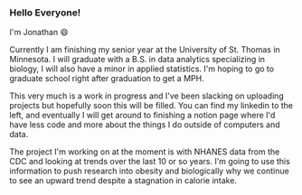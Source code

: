 ### Hello Everyone! 

I'm Jonathan 😄 

Currently I am finishing my senior year at the University of St. Thomas in Minnesota. I will graduate with a B.S. in data analytics specializing in biology, I will also have a minor in applied statistics. I'm hoping to go to graduate school right after graduation to get a MPH. 

This very much is a work in progress and I've been slacking on uploading projects but hopefully soon this will be filled. You can find my linkedin to the left, and eventually I will get around to finishing a notion page where I'd have less code and more about the things I do outside of computers and data. 

The project I'm working on at the moment is with NHANES data from the CDC and looking at trends over the last 10 or so years. I'm going to use this information to push research into obesity and biologically why we continue to see an upward trend despite a stagnation in calorie intake. 

<!--
**JonathanmBarnes/Jonathanmbarnes** is a ✨ _special_ ✨ repository because its `README.md` (this file) appears on your GitHub profile.

Here are some ideas to get you started:

- 🔭 I’m currently working on ...
- 🌱 I’m currently learning ...
- 👯 I’m looking to collaborate on ...
- 🤔 I’m looking for help with ...
- 💬 Ask me about ...
- 📫 How to reach me: ...
- 😄 Pronouns: ...
- ⚡ Fun fact: ...
-->
